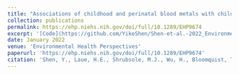 ```yaml
---
title: "Associations of childhood and perinatal blood metals with children’s gut microbiomes in a Canadian gestation cohort"
collection: publications
permalink: https://ehp.niehs.nih.gov/doi/full/10.1289/EHP9674
excerpt: '[Code](https://github.com/YikeShen/Shen-et-al.-2022_Environmental-Health-Perspectives), https://github.com/YikeShen/Shen-et-al.-2022_Environmental-Health-Perspectives.'
date: January 2022
venue: 'Environmental Health Perspectives'
paperurl: 'https://ehp.niehs.nih.gov/doi/full/10.1289/EHP9674'
citation: 'Shen, Y., Laue, H.E., Shrubsole, M.J., Wu, H., Bloomquist, T.R., Larouche, A., Zhao, K., Gao, F., Boivin, A., Prada, D., Hunting, D.J., Gillet, V., Takser, L., Baccarelli, A.A. (2022). Associations of childhood and perinatal blood metals with children’s gut microbiomes in a Canadian gestation cohort. Environmental Health Perspectives. 130(1).'
---
```


